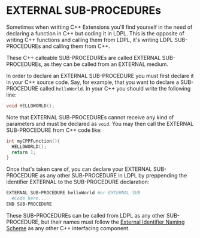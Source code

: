 # EXTERNAL SUB-PROCEDUREs

Sometimes when writting C++ Extensions you'll find yourself in the need of declaring a function in C++ but coding it in LDPL. This is the opposite of writing C++ functions and calling them from LDPL, it's writing LDPL SUB-PROCEDUREs and calling them from C++.

These C++ calleable SUB-PROCEDUREs are called EXTERNAL SUB-PROCEDUREs, as they can be called from an EXTERNAL medium.

In order to declare an EXTERNAL SUB-PROCEDURE you must first declare it in your C++ source code. Say, for example, that you want to declare a SUB-PROCEDURE called `helloWorld`. In your C++ you should write the following line:

```cpp
void HELLOWORLD();
```

Note that EXTERNAL SUB-PROCEDUREs cannot receive any kind of parameters and must be declared as `void`. You may then call the EXTERNAL SUB-PROCEDURE from C++ code like:

```cpp
int myCPPFunction(){
  HELLOWORLD();
  return 1;
}
```

Once that's taken care of, you can declare your EXTERNAL SUB-PROCEDURE as any other SUB-PROCEDURE in LDPL by preppending the identifier EXTERNAL to the SUB-PROCEDURE declaration:

```coffeescript
EXTERNAL SUB-PROCEDURE helloWorld #or EXTERNAL SUB
  #Code here...
END SUB-PROCEDURE
```

These SUB-PROCEDUREs can be called from LDPL as any other SUB-PROCEDURE, but their names must follow the [External Identifier Naming Scheme](c++-extensions/external-identifier-naming-scheme.md) as any other C++ interfacing component.

